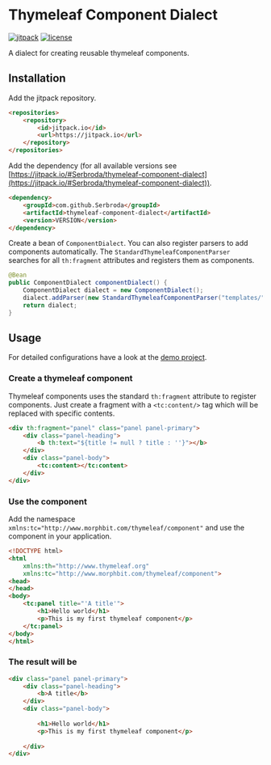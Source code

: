Thymeleaf Component Dialect
===========================

[![jitpack](https://jitpack.io/v/Serbroda/thymeleaf-component-dialect.svg)](https://jitpack.io/#Serbroda/thymeleaf-component-dialect)
[![license](https://img.shields.io/github/license/Serbroda/thymeleaf-component-dialect.svg)](https://github.com/Serbroda/thymeleaf-component-dialect/blob/master/LICENSE.txt)


A dialect for creating reusable thymeleaf components.

Installation
------

Add the jitpack repository.

```html
<repositories>
    <repository>
        <id>jitpack.io</id>
        <url>https://jitpack.io</url>
    </repository>
</repositories>
```

Add the dependency (for all available versions see [https://jitpack.io/#Serbroda/thymeleaf-component-dialect](https://jitpack.io/#Serbroda/thymeleaf-component-dialect)).

```html
<dependency>
    <groupId>com.github.Serbroda</groupId>
    <artifactId>thymeleaf-component-dialect</artifactId>
    <version>VERSION</version>
</dependency>
```

Create a bean of `ComponentDialect`. You can also register parsers to add components automatically. The `StandardThymeleafComponentParser` searches for all `th:fragment` attributes and registers them as components.

```java
@Bean
public ComponentDialect componentDialect() {
    ComponentDialect dialect = new ComponentDialect();
    dialect.addParser(new StandardThymeleafComponentParser("templates/", ".html", "components"));
    return dialect;
}
```


Usage
-----

For detailed configurations have a look at the [demo project](https://github.com/Serbroda/thymeleaf-component-dialect-demo).

### Create a thymeleaf component

Thymeleaf components uses the standard `th:fragment` attribute to register components. Just create a fragment with a `<tc:content/>` tag which will be replaced with specific contents.

```html
<div th:fragment="panel" class="panel panel-primary">
    <div class="panel-heading">
        <b th:text="${title != null ? title : ''}"></b>
    </div>
    <div class="panel-body">
        <tc:content></tc:content>
    </div>
</div>
```

### Use the component

Add the namespace `xmlns:tc="http://www.morphbit.com/thymeleaf/component"` and use the component in your application.

```html
<!DOCTYPE html>
<html 
    xmlns:th="http://www.thymeleaf.org" 
    xmlns:tc="http://www.morphbit.com/thymeleaf/component">
<head>
</head>
<body>
    <tc:panel title="'A title'">
        <h1>Hello world</h1>
        <p>This is my first thymeleaf component</p>
    </tc:panel>
</body>
</html>
```

### The result will be

```html
<div class="panel panel-primary">
    <div class="panel-heading">
        <b>A title</b>
    </div>
    <div class="panel-body">
        
        <h1>Hello world</h1>
        <p>This is my first thymeleaf component</p>
    
    </div>
</div>
```
